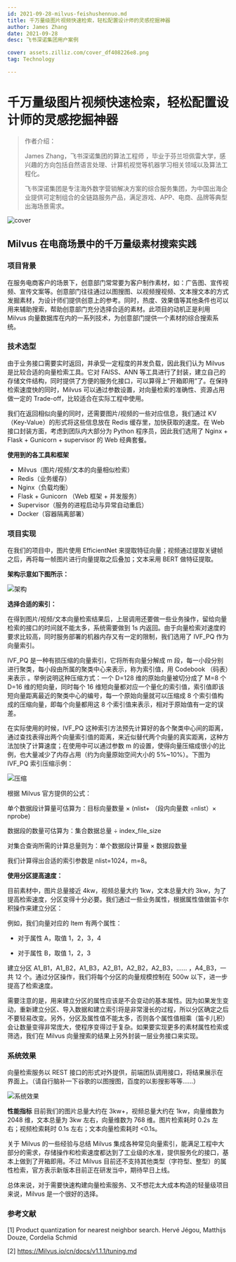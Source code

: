 ```yaml
---
id: 2021-09-28-milvus-feishushennuo.md
title: 千万量级图片视频快速检索，轻松配置设计师的灵感挖掘神器
author: James Zhang
date: 2021-09-28
desc: 飞书深诺集团用户案例

cover: assets.zilliz.com/cover_df408226e8.png
tag: Technology

---
```




# 千万量级图片视频快速检索，轻松配置设计师的灵感挖掘神器



> 作者介绍：
>
> James Zhang，飞书深诺集团的算法工程师 ，毕业于芬兰坦佩雷大学，感兴趣的方向包括自然语言处理、计算机视觉等机器学习相关领域以及算法工程化。
>
> 飞书深诺集团是专注海外数字营销解决方案的综合服务集团，为中国出海企业提供可定制组合的全链路服务产品，满足游戏、APP、电商、品牌等典型出海场景需求。

![cover](../assets/0928/cover.png)

## Milvus 在电商场景中的千万量级素材搜索实践



### 项目背景

在服务电商客户的场景下，创意部门常常要为客户制作素材，如：广告图、宣传视频、宣传文案等。创意部门往往通过以图搜图、以视频搜视频、文本搜文本的方式发掘素材，为设计师们提供创意上的参考。同时，热度、效果值等其他条件也可以用来辅助搜索，帮助创意部门充分选择合适的素材。此项目的动机正是利用 Milvus 向量数据库在内的一系列技术，为创意部门提供一个素材的综合搜索系统。



### 技术选型

由于业务接口需要实时返回，并承受一定程度的并发负载，因此我们认为 Milvus 是比较合适的向量检索工具。它对 FAISS、ANN 等工具进行了封装，建立自己的存储文件结构，同时提供了方便的服务化接口，可以算得上“开箱即用”了。在保持检索速度快的同时，Milvus 可以通过参数设置，对向量检索的准确性、资源占用做一定的 Trade-off，比较适合在实际工程中使用。

我们在返回相似向量的同时，还需要图片/视频的一些对应信息，我们通过 KV（Key-Value）的形式将这些信息放在 Redis 缓存里，加快获取的速度。在 Web 接口封装方面，考虑到团队内大部分为 Python 程序员，因此我们选用了 Nginx + Flask + Gunicorn + supervisor 的 Web 经典套餐。



**使用到的各工具和框架**

* Milvus（图片/视频/文本的向量相似检索）
* Redis（业务缓存）
* Nginx（负载均衡）
* Flask + Gunicorn （Web 框架 + 并发服务）
* Supervisor（服务的进程启动与异常自动重启）
* Docker（容器隔离部署）



### 项目实现

在我们的项目中，图片使用 EfficientNet 来提取特征向量；视频通过提取关键帧之后，再将每一帧图片进行向量提取之后叠加；文本采用 BERT 做特征提取。

**架构示意如下图所示：**


![架构](../assets/0928/架构.png)


**选择合适的索引：**

在得到图片/视频/文本向量检索结果后，上层调用还要做一些业务操作，留给向量检索的接口的时间就不能太多，系统需要做到 1s 内返回。由于向量检索对速度的要求比较高，同时服务部署的机器内存又有一定的限制，我们选用了 IVF_PQ 作为向量索引。

IVF_PQ 是一种有损压缩的向量索引，它将所有向量分解成 m 段，每一小段分别进行聚类，每小段由所属的聚类中心来表示，称为索引值，用 Codebook （码表）来表示 。举例说明这种压缩方式：一个 D=128 维的原始向量被切分成了 M=8 个 D=16 维的短向量，同时每个 16 维短向量都对应一个量化的索引值，索引值即该短向量距离最近的聚类中心的编号，每一个原始向量就可以压缩成 8 个索引值构成的压缩向量，即每个向量都用这 8 个索引值来表示，相对于原始值有一定的误差。

在实际使用的时候，IVF_PQ 这种索引方法预先计算好的各个聚类中心间的距离，通过查找表得出两个向量索引值的距离，来近似替代两个向量的真实距离，这种方法加快了计算速度；在使用中可以通过参数 m 的设置，使得向量压缩成很小的比例，也大量减少了内存占用（约为向量原始空间大小的 5%~10%）。下图为 IVF_PQ 索引压缩示例：

![压缩](../assets/0928/压缩.png)

根据 Milvus 官方提供的公式：

单个数据段计算量可估算为：目标向量数量 × (nlist+ （段内向量数 ÷nlist）× nprobe)

数据段的数量可估算为：集合数据总量 ÷ index_file_size

对集合查询所需的计算总量则为：单个数据段计算量 × 数据段数量

我们计算得出合适的索引参数是 nlist=1024，m=8。



**使用分区提高速度：**

目前素材中，图片总量接近 4kw，视频总量大约 1kw，文本总量大约 3kw，为了提高检索速度，分区变得十分必要。我们通过一些业务属性，根据属性值做笛卡尔积操作来建立分区：

例如，我们向量对应的 Item 有两个属性：

* 对于属性 A，取值 1，2，3，4

* 对于属性 B，取值 1，2，3

建立分区 A1_B1，A1_B2，A1_B3，A2_B1，A2_B2，A2_B3，...... ，A4_B3，一共 12 个。通过分区操作，我们将每个分区的向量规模控制在 500w 以下，进一步提高了检索速度。

需要注意的是，用来建立分区的属性应该是不会变动的基本属性。因为如果发生变动，重新建立分区、导入数据和建立索引将是非常漫长的过程，所以分区确定之后不要轻易改变。另外，分区及属性值不能太多，否则各个属性值相乘（笛卡儿积）会让数量变得非常庞大，使程序变得过于复杂。如果要实现更多的素材属性检索或筛选，我们在 Milvus 向量搜索的结果上另外封装一层业务接口来实现。



### 系统效果

向量检索服务以 REST 接口的形式对外提供，前端团队调用接口，将结果展示在界面上。（请自行脑补一下谷歌的以图搜图，百度的以影搜影等等……）

![系统效果](../assets/0928/系统效果.png)



**性能指标**
目前我们的图片总量大约在 3kw+，视频总量大约在 1kw，向量维数为 2048 维，文本总量为 3kw 左右，向量维数为 768 维。图片检索耗时 0.2s 左右；视频检索耗时 0.1s 左右；文本向量检索耗时 <0.1s。

关于 Milvus 的一些经验与总结
Milvus 集成各种常见向量索引，能满足工程中大部分的需求，存储操作和检索速度都达到了工业级的水准，提供服务化的接口，基本上做到了开箱即用。不过 Milvus 目前还不支持其他类型（字符型、整型）的属性检索，官方表示新版本目前正在研发当中，期待早日上线。

总体来说，对于需要快速构建向量检索服务、又不想花太大成本构造的轻量级项目来说，Milvus 是一个很好的选择。



### 参考文献 

[1] Product quantization for nearest neighbor search. Hervé Jégou, Matthijs Douze, Cordelia Schmid

[2] https://Milvus.io/cn/docs/v1.1.1/tuning.md 



